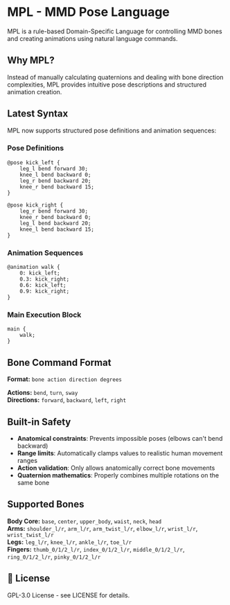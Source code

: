# MPL - MMD Pose Language

MPL is a rule-based Domain-Specific Language for controlling MMD bones and creating animations using natural language commands.

## Why MPL?

Instead of manually calculating quaternions and dealing with bone direction complexities, MPL provides intuitive pose descriptions and structured animation creation.

## Latest Syntax

MPL now supports structured pose definitions and animation sequences:

### Pose Definitions

```
@pose kick_left {
    leg_l bend forward 30;
    knee_l bend backward 0;
    leg_r bend backward 20;
    knee_r bend backward 15;
}

@pose kick_right {
    leg_r bend forward 30;
    knee_r bend backward 0;
    leg_l bend backward 20;
    knee_l bend backward 15;
}
```

### Animation Sequences

```
@animation walk {
    0: kick_left;
    0.3: kick_right;
    0.6: kick_left;
    0.9: kick_right;
}
```

### Main Execution Block

```
main {
    walk;
}
```

## Bone Command Format

**Format:** `bone action direction degrees`

**Actions:** `bend`, `turn`, `sway`  
**Directions:** `forward`, `backward`, `left`, `right`

## Built-in Safety

- **Anatomical constraints**: Prevents impossible poses (elbows can't bend backward)
- **Range limits**: Automatically clamps values to realistic human movement ranges
- **Action validation**: Only allows anatomically correct bone movements
- **Quaternion mathematics**: Properly combines multiple rotations on the same bone

## Supported Bones

**Body Core:** `base`, `center`, `upper_body`, `waist`, `neck`, `head`  
**Arms:** `shoulder_l/r`, `arm_l/r`, `arm_twist_l/r`, `elbow_l/r`, `wrist_l/r`, `wrist_twist_l/r`  
**Legs:** `leg_l/r`, `knee_l/r`, `ankle_l/r`, `toe_l/r`  
**Fingers:** `thumb_0/1/2_l/r`, `index_0/1/2_l/r`, `middle_0/1/2_l/r`, `ring_0/1/2_l/r`, `pinky_0/1/2_l/r`

## 📄 License

GPL-3.0 License - see LICENSE for details.
